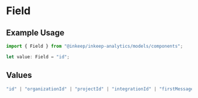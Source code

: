 # Field

## Example Usage

```typescript
import { Field } from "@inkeep/inkeep-analytics/models/components";

let value: Field = "id";
```

## Values

```typescript
"id" | "organizationId" | "projectId" | "integrationId" | "firstMessageTime" | "userMessageCount" | "type"
```